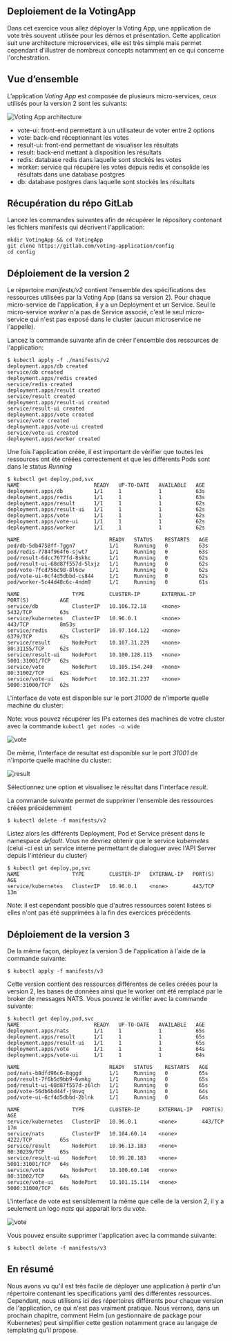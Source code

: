 ## Deploiement de la VotingApp

Dans cet exercice vous allez déployer la Voting App, une application de vote très souvent utilisée pour les démos et présentation. Cette application suit une architecture microservices, elle est très simple mais permet cependant d'illustrer de nombreux concepts notamment en ce qui concerne l'orchestration.

## Vue d’ensemble

L’application *Voting App* est composée de plusieurs micro-services, ceux utilisés pour la version 2 sont les suivants:

![Voting App architecture](./images/architecture-v2.png)

* vote-ui: front-end permettant à un utilisateur de voter entre 2 options
* vote: back-end réceptionnant les votes
* result-ui: front-end permettant de visualiser les résultats
* result: back-end mettant à disposition les résultats
* redis: database redis dans laquelle sont stockés les votes
* worker: service qui récupère les votes depuis redis et consolide les résultats dans une database postgres
* db: database postgres dans laquelle sont stockés les résultats

##  Récupération du répo GitLab

Lancez les commandes suivantes afin de récupérer le répository contenant les fichiers manifests qui décrivent l'application:

```
mkdir VotingApp && cd VotingApp
git clone https://gitlab.com/voting-application/config
cd config
```

## Déploiement de la version 2

Le répertoire *manifests/v2* contient l'ensemble des spécifications des ressources utilisées par la Voting App (dans sa version 2). Pour chaque micro-service de l'application, il y a un Deployment et un Service. Seul le micro-service *worker* n'a pas de Service associé, c'est le seul micro-service qui n'est pas exposé dans le cluster (aucun microservice ne l'appelle).

Lancez la commande suivante afin de créer l'ensemble des ressources de l'application:

```
$ kubectl apply -f ./manifests/v2
deployment.apps/db created
service/db created
deployment.apps/redis created
service/redis created
deployment.apps/result created
service/result created
deployment.apps/result-ui created
service/result-ui created
deployment.apps/vote created
service/vote created
deployment.apps/vote-ui created
service/vote-ui created
deployment.apps/worker created
```

Une fois l'application créée, il est important de vérifier que toutes les ressources ont été créées correctement et que les différents Pods sont dans le status *Running*

```
$ kubectl get deploy,pod,svc
NAME                        READY   UP-TO-DATE   AVAILABLE   AGE
deployment.apps/db          1/1     1            1           63s
deployment.apps/redis       1/1     1            1           63s
deployment.apps/result      1/1     1            1           62s
deployment.apps/result-ui   1/1     1            1           62s
deployment.apps/vote        1/1     1            1           62s
deployment.apps/vote-ui     1/1     1            1           62s
deployment.apps/worker      1/1     1            1           62s

NAME                             READY   STATUS    RESTARTS   AGE
pod/db-5db4758ff-7ggn7           1/1     Running   0          63s
pod/redis-7784f964f6-sjwt7       1/1     Running   0          63s
pod/result-6dcc7677fd-8skhc      1/1     Running   0          62s
pod/result-ui-68d87f557d-5lxjz   1/1     Running   0          62s
pod/vote-7fcd756c98-8l6cw        1/1     Running   0          62s
pod/vote-ui-6cf4d5dbbd-cs844     1/1     Running   0          62s
pod/worker-5c44d48c6c-4ndm9      1/1     Running   0          61s

NAME                 TYPE        CLUSTER-IP       EXTERNAL-IP   PORT(S)          AGE
service/db           ClusterIP   10.106.72.18     <none>        5432/TCP         63s
service/kubernetes   ClusterIP   10.96.0.1        <none>        443/TCP          8m53s
service/redis        ClusterIP   10.97.144.122    <none>        6379/TCP         62s
service/result       NodePort    10.107.31.229    <none>        80:31155/TCP     62s
service/result-ui    NodePort    10.100.128.115   <none>        5001:31001/TCP   62s
service/vote         NodePort    10.105.154.240   <none>        80:31002/TCP     62s
service/vote-ui      NodePort    10.102.31.237    <none>        5000:31000/TCP   62s
```

L'interface de vote est disponible sur le port *31000* de n'importe quelle machine du cluster:

Note: vous pouvez récupérer les IPs externes des machines de votre cluster avec la commande ```kubectl get nodes -o wide```

![vote](./images/vote.png)

De même, l'interface de resultat est disponible sur le port *31001* de n'importe quelle machine du cluster:

![result](./images/result.png)

Sélectionnez une option et visualisez le résultat dans l'interface *result*.

La commande suivante permet de supprimer l'ensemble des ressources créées précédemment

```
$ kubectl delete -f manifests/v2
```

Listez alors les différents Deployment, Pod et Service présent dans le namespace *default*. Vous ne devriez obtenir que le service *kubernetes* (celui -ci est un service interne permettant de dialoguer avec l'API Server depuis l'intérieur du cluster)

````
$ kubectl get deploy,po,svc
NAME                 TYPE        CLUSTER-IP   EXTERNAL-IP   PORT(S)   AGE
service/kubernetes   ClusterIP   10.96.0.1    <none>        443/TCP   13m
````

Note: il est cependant possible que d'autres ressources soient listées si elles n'ont pas été supprimées à la fin des exercices précédents.

## Déploiement de la version 3

De la même façon, déployez la version 3 de l'application à l'aide de la commande suivante:

````
$ kubectl apply -f manifests/v3
````

Cette version contient des ressources différentes de celles créées pour la version 2, les bases de données ainsi que le worker ont été remplacé par le broker de messages NATS. Vous pouvez le vérifier avec la commande suivante:

````
$ kubectl get deploy,pod,svc
NAME                        READY   UP-TO-DATE   AVAILABLE   AGE
deployment.apps/nats        1/1     1            1           65s
deployment.apps/result      1/1     1            1           65s
deployment.apps/result-ui   1/1     1            1           65s
deployment.apps/vote        1/1     1            1           64s
deployment.apps/vote-ui     1/1     1            1           64s

NAME                             READY   STATUS    RESTARTS   AGE
pod/nats-b8dfd96c6-8qggd         1/1     Running   0          65s
pod/result-7f6b5d9bb9-6vmkg      1/1     Running   0          65s
pod/result-ui-68d87f557d-z6lch   1/1     Running   0          65s
pod/vote-56db6bd44f-j9nvq        1/1     Running   0          64s
pod/vote-ui-6cf4d5dbbd-2blnk     1/1     Running   0          64s

NAME                 TYPE        CLUSTER-IP      EXTERNAL-IP   PORT(S)          AGE
service/kubernetes   ClusterIP   10.96.0.1       <none>        443/TCP          17m
service/nats         ClusterIP   10.104.60.14    <none>        4222/TCP         65s
service/result       NodePort    10.96.13.183    <none>        80:30239/TCP     65s
service/result-ui    NodePort    10.99.28.183    <none>        5001:31001/TCP   64s
service/vote         NodePort    10.100.60.146   <none>        80:31002/TCP     64s
service/vote-ui      NodePort    10.101.15.114   <none>        5000:31000/TCP   64s
````

L'interface de vote est sensiblement la même que celle de la version 2, il y a seulement un logo *nats* qui apparait lors du vote.

![vote](./images/vote-nats.png)

Vous pouvez ensuite supprimer l'application avec la commande suivante:

```
$ kubectl delete -f manifests/v3
```

## En résumé

Nous avons vu qu'il est très facile de déployer une application à partir d'un répertoire contenant les specifications yaml des différentes ressources. Cependant, nous utilisons ici des répertoires différents pour chaque version de l'application, ce qui n'est pas vraiment pratique. Nous verrons, dans un prochain chapitre, comment Helm (un gestionnaire de package pour Kubernetes) peut simplifier cette gestion notamment grace au langage de templating qu'il propose.